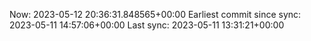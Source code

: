 Now: 2023-05-12 20:36:31.848565+00:00 Earliest commit since sync: 2023-05-11 14:57:06+00:00 Last sync: 2023-05-11 13:31:21+00:00
